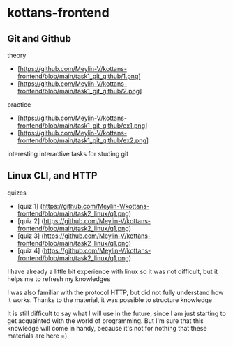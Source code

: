 # kottans-frontend

## Git and Github
theory
* [https://github.com/Meylin-V/kottans-frontend/blob/main/task1_git_github/1.png] 
* [https://github.com/Meylin-V/kottans-frontend/blob/main/task1_git_github/2.png] 

practice
* [https://github.com/Meylin-V/kottans-frontend/blob/main/task1_git_github/ex1.png] 
* [https://github.com/Meylin-V/kottans-frontend/blob/main/task1_git_github/ex2.png] 

interesting interactive tasks for studing git


## Linux CLI, and HTTP
quizes
* [quiz 1] (https://github.com/Meylin-V/kottans-frontend/blob/main/task2_linux/q1.png)
* [quiz 2] (https://github.com/Meylin-V/kottans-frontend/blob/main/task2_linux/q1.png)
* [quiz 3] (https://github.com/Meylin-V/kottans-frontend/blob/main/task2_linux/q1.png)
* [quiz 4] (https://github.com/Meylin-V/kottans-frontend/blob/main/task2_linux/q1.png)

I have already a little bit experience with linux so it was not difficult, but it helps me to refresh my knowledges

I was also familiar with the protocol HTTP, but did not fully understand how it works. Thanks to the material, it was possible to structure knowledge

It is still difficult to say what I will use in the future, since I am just starting to get acquainted with the world of programming. But I'm sure that this knowledge will come in handy, because it's not for nothing that these materials are here =)